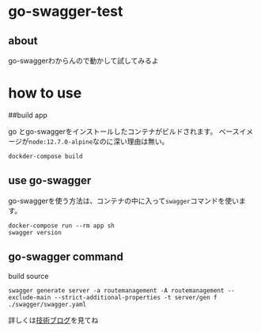 # go-swagger-test

## about
go-swaggerわからんので動かして試してみるよ

# how to use

##build app

go とgo-swaggerをインストールしたコンテナがビルドされます。
ベースイメージが`node:12.7.0-alpine`なのに深い理由は無い。

```
dockder-compose build
```

## use go-swagger
go-swaggerを使う方法は、コンテナの中に入って`swagger`コマンドを使います。

```
docker-compose run --rm app sh
swagger version
```

## go-swagger command

build source

```
swagger generate server -a routemanagement -A routemanagement --exclude-main --strict-additional-properties -t server/gen f ./swagger/swagger.yaml
```

詳しくは[技術ブログ](https://future-architect.github.io/articles/20200630/)を見てね
